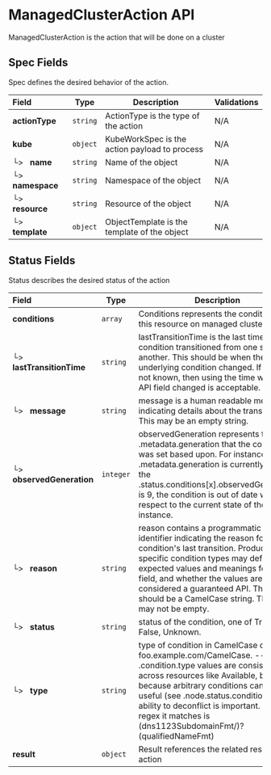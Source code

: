 # ManagedClusterAction API

ManagedClusterAction is the action that will be done on a cluster

## Spec Fields

Spec defines the desired behavior of the action.

| Field | Type | Description | Validations |
|:---|---|---|---|
|  **actionType** | `string` | ActionType is the type of the action | N/A |
|  **kube** | `object` | KubeWorkSpec is the action payload to process | N/A |
| └>&nbsp;&nbsp; **name** | `string` | Name of the object | N/A |
| └>&nbsp;&nbsp; **namespace** | `string` | Namespace of the object | N/A |
| └>&nbsp;&nbsp; **resource** | `string` | Resource of the object | N/A |
| └>&nbsp;&nbsp; **template** | `object` | ObjectTemplate is the template of the object | N/A |
## Status Fields

Status describes the desired status of the action

| Field | Type | Description | Validations |
|:---|---|---|---|
|  **conditions** | `array` | Conditions represents the conditions of this resource on managed cluster | N/A |
| └>&nbsp;&nbsp; **lastTransitionTime** | `string` | lastTransitionTime is the last time the condition transitioned from one status to another. This should be when the underlying condition changed.  If that is not known, then using the time when the API field changed is acceptable. | N/A |
| └>&nbsp;&nbsp; **message** | `string` | message is a human readable message indicating details about the transition. This may be an empty string. | N/A |
| └>&nbsp;&nbsp; **observedGeneration** | `integer` | observedGeneration represents the .metadata.generation that the condition was set based upon. For instance, if .metadata.generation is currently 12, but the .status.conditions[x].observedGeneration is 9, the condition is out of date with respect to the current state of the instance. | `Minimum=0` |
| └>&nbsp;&nbsp; **reason** | `string` | reason contains a programmatic identifier indicating the reason for the condition's last transition. Producers of specific condition types may define expected values and meanings for this field, and whether the values are considered a guaranteed API. The value should be a CamelCase string. This field may not be empty. | `Pattern=^[A-Za-z]([A-Za-z0-9_,:]*[A-Za-z0-9_])?$` |
| └>&nbsp;&nbsp; **status** | `string` | status of the condition, one of True, False, Unknown. | N/A |
| └>&nbsp;&nbsp; **type** | `string` | type of condition in CamelCase or in foo.example.com/CamelCase. --- Many .condition.type values are consistent across resources like Available, but because arbitrary conditions can be useful (see .node.status.conditions), the ability to deconflict is important. The regex it matches is (dns1123SubdomainFmt/)?(qualifiedNameFmt) | `Pattern=^([a-z0-9]([-a-z0-9]*[a-z0-9])?(\.[a-z0-9]([-a-z0-9]*[a-z0-9])?)*/)?(([A-Za-z0-9][-A-Za-z0-9_.]*)?[A-Za-z0-9])$` |
|  **result** | `object` | Result references the related result of the action | N/A |
